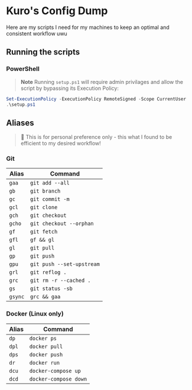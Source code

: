 # Kuro's Config Dump

Here are my scripts I need for my machines to keep an optimal and consistent workflow uwu

## Running the scripts

### PowerShell

> **Note**
> Running `setup.ps1` will require admin privilages and allow the script by
> bypassing its Execution Policy:

```powershell
Set-ExecutionPolicy -ExecutionPolicy RemoteSigned -Scope CurrentUser
.\setup.ps1
```

## Aliases

> 💅 This is for personal preference only - this what I found to be efficient to my desired workflow!

### Git

| Alias   | Command                   |
| ------- | ------------------------- |
| `gaa`   | `git add --all`           |
| `gb`    | `git branch`              |
| `gc`    | `git commit -m`           |
| `gcl`   | `git clone`               |
| `gch`   | `git checkout`            |
| `gcho`  | `git checkout --orphan`   |
| `gf`    | `git fetch`               |
| `gfl`   | `gf && gl`                |
| `gl`    | `git pull`                |
| `gp`    | `git push`                |
| `gpu`   | `git push --set-upstream` |
| `grl`   | `git reflog .`            |
| `grc`   | `git rm -r --cached .`    |
| `gs`    | `git status -sb`          |
| `gsync` | `grc && gaa`              |

### Docker (Linux only)

| Alias | Command               |
| ----- | --------------------- |
| `dp`  | `docker ps`           |
| `dpl` | `docker pull`         |
| `dps` | `docker push`         |
| `dr`  | `docker run`          |
| `dcu` | `docker-compose up`   |
| `dcd` | `docker-compose down` |
